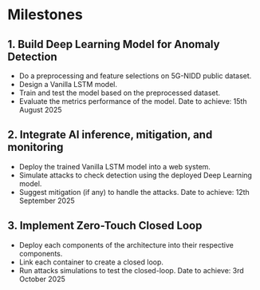 # Milestones
## 1. Build Deep Learning Model for Anomaly Detection
- Do a preprocessing and feature selections on 5G-NIDD public dataset.
- Design a Vanilla LSTM model.
- Train and test the model based on the preprocessed dataset.
- Evaluate the metrics performance of the model.
Date to achieve: 15th August 2025

## 2. Integrate AI inference, mitigation, and monitoring
- Deploy the trained Vanilla LSTM model into a web system.
- Simulate attacks to check detection using the deployed Deep Learning model.
- Suggest mitigation (if any) to handle the attacks.
Date to achieve: 12th September 2025

## 3. Implement Zero-Touch Closed Loop
- Deploy each components of the architecture into their respective components.
- Link each container to create a closed loop.
- Run attacks simulations to test the closed-loop.
Date to achieve: 3rd October 2025
